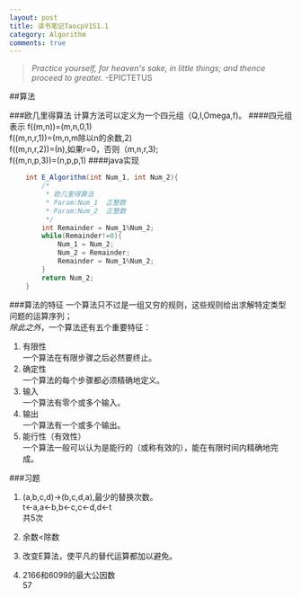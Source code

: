 ```yaml
---
layout: post
title: 读书笔记TaocpV1S1.1
category: Algorithm
comments: true
---
```


>*Practice yourself, for heaven's sake, in little things; and thence proceed to greater.*
>-EPICTETUS

##算法

###欧几里得算法
计算方法可以定义为一个四元组（Q,I,Omega,f)。
####四元组表示
f((m,n))=(m,n,0,1)<br>
f((m,n,r,1))=(m,n,m除以n的余数,2)<br>
f((m,n,r,2))=(n),如果r=0，否则（m,n,r,3);<br>
f((m,n,p,3))=(n,p,p,1)
####java实现
```java
	int E_Algorithm(int Num_1, int Num_2){
		/*
		 * 欧几里得算法
		 * Param:Num_1	正整数
		 * Param:Num_2	正整数
		 */
		int Remainder = Num_1%Num_2;
		while(Remainder!=0){
			Num_1 = Num_2;
			Num_2 = Remainder;
			Remainder = Num_1%Num_2;
		}
		return Num_2;
	}
```

###算法的特征
一个算法只不过是一组又穷的规则，这些规则给出求解特定类型问题的运算序列；<br>
*除此之外*，一个算法还有五个重要特征：<br>
1. 有限性<br>
	一个算法在有限步骤之后必然要终止。<br>
2. 确定性<br>
	一个算法的每个步骤都必须精确地定义。<br>
3. 输入<br>
	一个算法有零个或多个输入。<br>
4. 输出<br>
	一个算法有一个或多个输出。<br>
5. 能行性（有效性）<br>
	一个算法一般可以认为是能行的（或称有效的），能在有限时间内精确地完成。<br>
	
###习题
1. (a,b,c,d)->(b,c,d,a),最少的替换次数。<br>
	t<-a,a<-b,b<-c,c<-d,d<-t<br>
	共5次<br>
2. 余数<除数<br>
3. 改变E算法，使平凡的替代运算都加以避免。<br>
	
4. 2166和6099的最大公因数<br>
	57<br>
